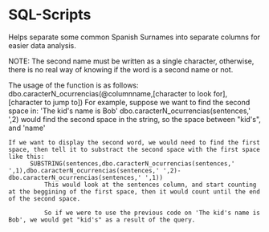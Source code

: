 # SQL-Scripts

Helps separate some common Spanish Surnames into separate columns for easier data analysis.

NOTE: The second name must be written as a single character, otherwise, there is no real way of knowing if the word
is a second name or not.


The usage of the function is as follows:
dbo.caracterN_ocurrencias(@columnname,[character to look for],[character to jump to])
    For example, suppose we want to find the second space in: 'The kid's name is Bob' 
    dbo.caracterN_ocurrencias(sentences,' ',2) would find the second space in the string, so the space between "kid's", and 'name'
    
    If we want to display the second word, we would need to find the first space, then tell it to substract the second space with the first space like this:
          SUBSTRING(sentences,dbo.caracterN_ocurrencias(sentences,' ',1),dbo.caracterN_ocurrencias(sentences,' ',2)-dbo.caracterN_ocurrencias(sentences,' ',1))
              This would look at the sentences column, and start counting at the beggining of the first space, then it would count until the end of the second space.
              
              So if we were to use the previous code on 'The kid's name is Bob', we would get "kid's" as a result of the query.
